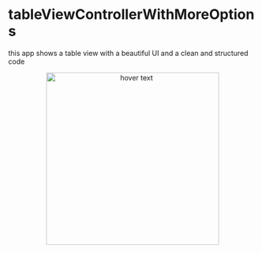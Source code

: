 # tableViewControllerWithMoreOptions
this app shows a table view with a beautiful UI and a clean and structured code 
<p align="center">
  <img src="your_relative_path_here" width="350" title="hover text">
  
</p>
